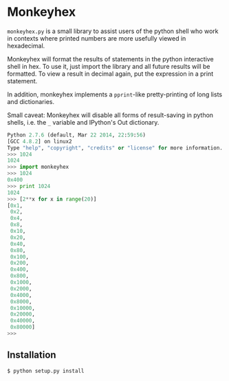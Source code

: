 Monkeyhex
=========

`monkeyhex.py` is a small library to assist users of the python shell who work
in contexts where printed numbers are more usefully viewed in hexadecimal.

Monkeyhex will format the results of statements in the python interactive shell
in hex. To use it, just import the library and all future results will be
formatted. To view a result in decimal again, put the expression in a print
statement.

In addition, monkeyhex implements a `pprint`-like pretty-printing of long lists
and dictionaries.

Small caveat: Monkeyhex will disable all forms of result-saving in python shells,
i.e. the `_` variable and IPython's Out dictionary.

```python
Python 2.7.6 (default, Mar 22 2014, 22:59:56) 
[GCC 4.8.2] on linux2
Type "help", "copyright", "credits" or "license" for more information.
>>> 1024
1024
>>> import monkeyhex
>>> 1024
0x400
>>> print 1024
1024
>>> [2**x for x in range(20)]
[0x1,
 0x2,
 0x4,
 0x8,
 0x10,
 0x20,
 0x40,
 0x80,
 0x100,
 0x200,
 0x400,
 0x800,
 0x1000,
 0x2000,
 0x4000,
 0x8000,
 0x10000,
 0x20000,
 0x40000,
 0x80000]
>>> 
```

Installation
------------

```bash
$ python setup.py install
```
